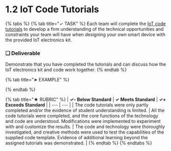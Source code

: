 # 1.2 IoT Code Tutorials

{% tabs %}
{% tab title="✓ TASK" %}
Each team will complete the [IoT code tutorials](https://docs.idew.org/code-internet-of-things/) to develop a firm understanding of the technical opportunities and constraints your team will have when designing your own smart device with the provided IoT electronics kit.

### **❏ Deliverable**

Demonstrate that you have completed the tutorials and can discuss how the IoT electronics kit and code work together.
{% endtab %}

{% tab title="➤ EXAMPLE" %}

{% endtab %}

{% tab title="★ RUBRIC" %}
| **✓- Below Standard** | **✓ Meets Standard** | **✓+ Exceeds Standard** |
| --- | --- |
| The code tutorials were only partly completed and/or the evidence of student understanding is limited. | All the code tutorials were completed, and the core functions of the technology and code are understood. Modifications were implemented to experiment with and customize the results. | The code and technology were thoroughly investigated, and creative methods were used to test the capabilities of the supplied code template. Evidence of additional learning beyond the assigned tutorials was demonstrated. |
{% endtab %}
{% endtabs %}

